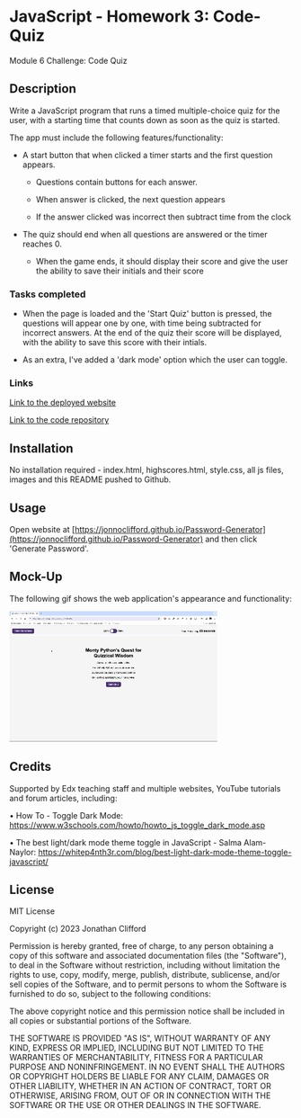 # JavaScript - Homework 3: Code-Quiz
Module 6 Challenge: Code Quiz

## Description

Write a JavaScript program that runs a timed multiple-choice quiz for the user, with a starting time that counts down as soon as the quiz is started.

The app must include the following features/functionality:

* A start button that when clicked a timer starts and the first question appears.

  * Questions contain buttons for each answer.

  * When answer is clicked, the next question appears

  * If the answer clicked was incorrect then subtract time from the clock

* The quiz should end when all questions are answered or the timer reaches 0.

  * When the game ends, it should display their score and give the user the ability to save their initials and their score

### Tasks completed

* When the page is loaded and the 'Start Quiz' button is pressed, the questions will appear one by one, with time being subtracted for incorrect answers. At the end of the quiz their score will be displayed, with the ability to save this score with their intials.

* As an extra, I've added a 'dark mode' option which the user can toggle.

### Links

[Link to the deployed website](https://jonnoclifford.github.io/code-quiz/)

[Link to the code repository](https://github.com/jonnoclifford/code-quiz)

## Installation

No installation required - index.html, highscores.html, style.css, all js files, images and this README pushed to Github.

## Usage

Open website at [https://jonnoclifford.github.io/Password-Generator](https://jonnoclifford.github.io/Password-Generator) and then click 'Generate Password'.

## Mock-Up

The following gif shows the web application's appearance and functionality:

![Animation of code quiz. Presses button to start quiz. Clicks the button for the answer to each question, displays if answer was correct or incorrect. Quiz finishes and displays high scores. User adds their initials, then clears their initials and starts over.](./assets/images/code-quiz-demo.gif)

## Credits

Supported by Edx teaching staff and multiple websites, YouTube tutorials and forum articles, including:

• How To - Toggle Dark Mode: https://www.w3schools.com/howto/howto_js_toggle_dark_mode.asp

• The best light/dark mode theme toggle in JavaScript - Salma Alam-Naylor: https://whitep4nth3r.com/blog/best-light-dark-mode-theme-toggle-javascript/


## License

MIT License

Copyright (c) 2023 Jonathan Clifford

Permission is hereby granted, free of charge, to any person obtaining a copy
of this software and associated documentation files (the "Software"), to deal
in the Software without restriction, including without limitation the rights
to use, copy, modify, merge, publish, distribute, sublicense, and/or sell
copies of the Software, and to permit persons to whom the Software is
furnished to do so, subject to the following conditions:

The above copyright notice and this permission notice shall be included in all
copies or substantial portions of the Software.

THE SOFTWARE IS PROVIDED "AS IS", WITHOUT WARRANTY OF ANY KIND, EXPRESS OR
IMPLIED, INCLUDING BUT NOT LIMITED TO THE WARRANTIES OF MERCHANTABILITY,
FITNESS FOR A PARTICULAR PURPOSE AND NONINFRINGEMENT. IN NO EVENT SHALL THE
AUTHORS OR COPYRIGHT HOLDERS BE LIABLE FOR ANY CLAIM, DAMAGES OR OTHER
LIABILITY, WHETHER IN AN ACTION OF CONTRACT, TORT OR OTHERWISE, ARISING FROM,
OUT OF OR IN CONNECTION WITH THE SOFTWARE OR THE USE OR OTHER DEALINGS IN THE
SOFTWARE.
